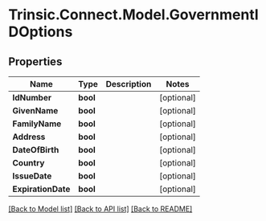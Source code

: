 # Trinsic.Connect.Model.GovernmentIDOptions

## Properties

Name | Type | Description | Notes
------------ | ------------- | ------------- | -------------
**IdNumber** | **bool** |  | [optional] 
**GivenName** | **bool** |  | [optional] 
**FamilyName** | **bool** |  | [optional] 
**Address** | **bool** |  | [optional] 
**DateOfBirth** | **bool** |  | [optional] 
**Country** | **bool** |  | [optional] 
**IssueDate** | **bool** |  | [optional] 
**ExpirationDate** | **bool** |  | [optional] 

[[Back to Model list]](../README.md#documentation-for-models) [[Back to API list]](../README.md#documentation-for-api-endpoints) [[Back to README]](../README.md)

